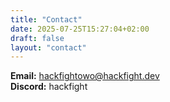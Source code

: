 ```yaml
---
title: "Contact"
date: 2025-07-25T15:27:04+02:00
draft: false
layout: "contact"
---
```


**Email:** hackfightowo@hackfight.dev  
**Discord:** hackfight
